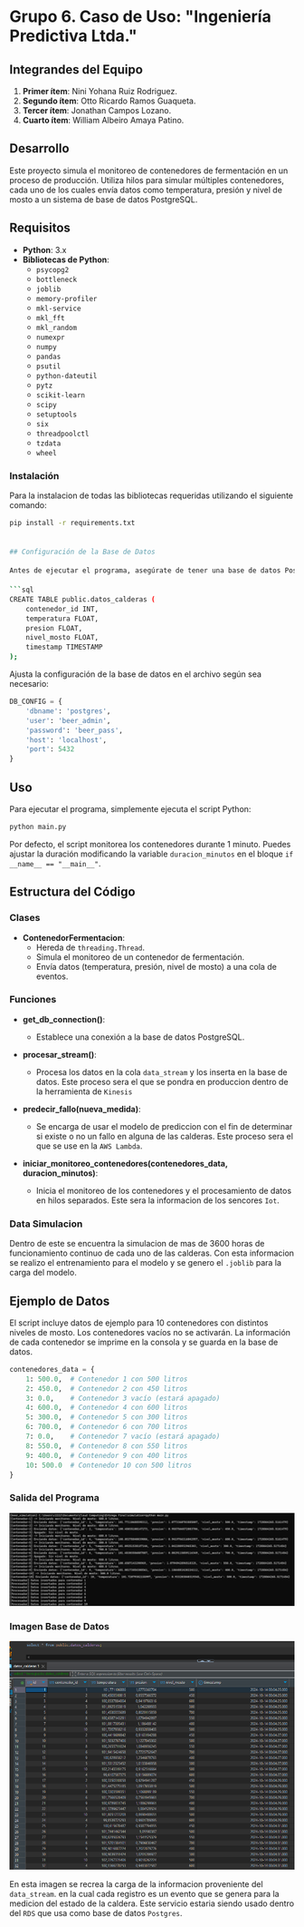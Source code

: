 # Grupo 6. Caso de Uso: "Ingeniería Predictiva Ltda."


## Integrandes del Equipo

1. **Primer ítem**: Nini Yohana Ruiz Rodriguez.
2. **Segundo ítem**: Otto Ricardo Ramos Guaqueta.
3. **Tercer ítem**: Jonathan Campos Lozano.
4. **Cuarto ítem**: William Albeiro Amaya Patino. 

## Desarrollo

Este proyecto simula el monitoreo de contenedores de fermentación en un proceso de producción. Utiliza hilos para simular múltiples contenedores, cada uno de los cuales envía datos como temperatura, presión y nivel de mosto a un sistema de base de datos PostgreSQL.

## Requisitos

- **Python**: 3.x
- **Bibliotecas de Python**:
  - `psycopg2`
  - `bottleneck`
  - `joblib`
  - `memory-profiler`
  - `mkl-service`
  - `mkl_fft`
  - `mkl_random`
  - `numexpr`
  - `numpy`
  - `pandas`
  - `psutil`
  - `python-dateutil`
  - `pytz`
  - `scikit-learn`
  - `scipy`
  - `setuptools`
  - `six`
  - `threadpoolctl`
  - `tzdata`
  - `wheel`

### Instalación

Para la instalacion de todas las bibliotecas requeridas utilizando el siguiente comando:
```sh
pip install -r requirements.txt


## Configuración de la Base de Datos

Antes de ejecutar el programa, asegúrate de tener una base de datos PostgreSQL configurada. Crea una tabla llamada `datos_calderas` con la siguiente estructura:

```sql
CREATE TABLE public.datos_calderas (
    contenedor_id INT,
    temperatura FLOAT,
    presion FLOAT,
    nivel_mosto FLOAT,
    timestamp TIMESTAMP
);
```

Ajusta la configuración de la base de datos en el archivo según sea necesario:

```python
DB_CONFIG = {
    'dbname': 'postgres',
    'user': 'beer_admin',
    'password': 'beer_pass',
    'host': 'localhost',
    'port': 5432
}
```

## Uso

Para ejecutar el programa, simplemente ejecuta el script Python:

```bash
python main.py
```

Por defecto, el script monitorea los contenedores durante 1 minuto. Puedes ajustar la duración modificando la variable `duracion_minutos` en el bloque `if __name__ == "__main__"`.

## Estructura del Código

### Clases

- **ContenedorFermentacion**: 
  - Hereda de `threading.Thread`.
  - Simula el monitoreo de un contenedor de fermentación.
  - Envía datos (temperatura, presión, nivel de mosto) a una cola de eventos.

### Funciones

- **get_db_connection()**: 
  - Establece una conexión a la base de datos PostgreSQL.

- **procesar_stream()**: 
  - Procesa los datos en la cola `data_stream` y los inserta en la base de datos. Este proceso sera el que se pondra en produccion dentro de la herramienta de `Kinesis`

- **predecir_fallo(nueva_medida)**: 
  - Se encarga de usar el modelo de prediccion con el fin de determinar si existe o no un fallo en alguna de las calderas. Este proceso sera el que se use en la `AWS Lambda`.


- **iniciar_monitoreo_contenedores(contenedores_data, duracion_minutos)**: 
  - Inicia el monitoreo de los contenedores y el procesamiento de datos en hilos separados. Este sera la informacion de los sencores `Iot`.

### Data Simulacion

Dentro de este se encuentra la simulacion de mas de 3600 horas de funcionamiento continuo de cada uno de las calderas. Con esta informacion se realizo el entrenamiento para el modelo y se genero el `.joblib` para la carga del modelo.


## Ejemplo de Datos

El script incluye datos de ejemplo para 10 contenedores con distintos niveles de mosto. Los contenedores vacíos no se activarán. La información de cada contenedor se imprime en la consola y se guarda en la base de datos.

```python
contenedores_data = {
    1: 500.0,  # Contenedor 1 con 500 litros
    2: 450.0,  # Contenedor 2 con 450 litros
    3: 0.0,    # Contenedor 3 vacío (estará apagado)
    4: 600.0,  # Contenedor 4 con 600 litros
    5: 300.0,  # Contenedor 5 con 300 litros
    6: 700.0,  # Contenedor 6 con 700 litros
    7: 0.0,    # Contenedor 7 vacío (estará apagado)
    8: 550.0,  # Contenedor 8 con 550 litros
    9: 400.0,  # Contenedor 9 con 400 litros
    10: 500.0  # Contenedor 10 con 500 litros
}
```

### Salida del Programa

![Salida del programa](imagenes/Proceso_Stream.png)

### Imagen Base de Datos

![Carga de la informacion a la base de datos](imagenes/almacenamiento.png)

En esta imagen se recrea la carga de la informacion proveniente del `data_stream`. en la cual cada registro es un evento que se genera para la medicion del estado de la caldera. Este servicio estaria siendo usado dentro del `RDS` que usa como base de datos `Postgres`.




